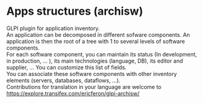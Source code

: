 # Apps structures (archisw)
GLPI plugin for application inventory.<br/>
An application can be decomposed in different sofware components. An application is then the root of a tree with 1 to several levels of software components.<br/>
For each software component, you can maintain its status (In development, in production, ... ), its main technologies (language, DB), its editor and supplier, ... You can customize this list of fields.<br/>
You can associate these software components with other inventory elements (servers, databases, dataflows, ...).<br/>
Contributions for translation in your language are welcome to https://explore.transifex.com/ericferon/glpi-archisw/
